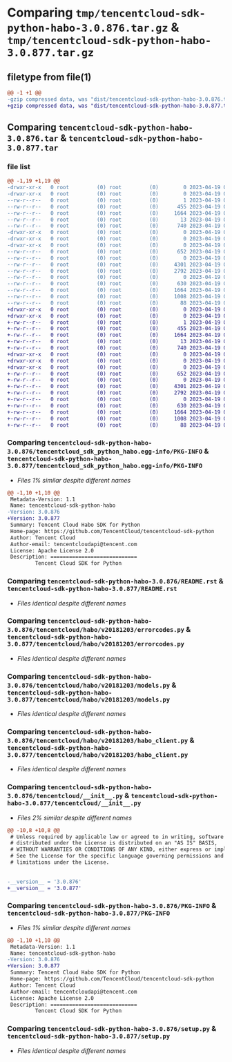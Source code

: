 # Comparing `tmp/tencentcloud-sdk-python-habo-3.0.876.tar.gz` & `tmp/tencentcloud-sdk-python-habo-3.0.877.tar.gz`

## filetype from file(1)

```diff
@@ -1 +1 @@
-gzip compressed data, was "dist/tencentcloud-sdk-python-habo-3.0.876.tar", last modified: Wed Apr 19 00:28:43 2023, max compression
+gzip compressed data, was "dist/tencentcloud-sdk-python-habo-3.0.877.tar", last modified: Wed Apr 19 09:18:05 2023, max compression
```

## Comparing `tencentcloud-sdk-python-habo-3.0.876.tar` & `tencentcloud-sdk-python-habo-3.0.877.tar`

### file list

```diff
@@ -1,19 +1,19 @@
-drwxr-xr-x   0 root         (0) root         (0)        0 2023-04-19 00:28:43.000000 tencentcloud-sdk-python-habo-3.0.876/
-drwxr-xr-x   0 root         (0) root         (0)        0 2023-04-19 00:28:43.000000 tencentcloud-sdk-python-habo-3.0.876/tencentcloud_sdk_python_habo.egg-info/
--rw-r--r--   0 root         (0) root         (0)        1 2023-04-19 00:28:43.000000 tencentcloud-sdk-python-habo-3.0.876/tencentcloud_sdk_python_habo.egg-info/dependency_links.txt
--rw-r--r--   0 root         (0) root         (0)      455 2023-04-19 00:28:43.000000 tencentcloud-sdk-python-habo-3.0.876/tencentcloud_sdk_python_habo.egg-info/SOURCES.txt
--rw-r--r--   0 root         (0) root         (0)     1664 2023-04-19 00:28:43.000000 tencentcloud-sdk-python-habo-3.0.876/tencentcloud_sdk_python_habo.egg-info/PKG-INFO
--rw-r--r--   0 root         (0) root         (0)       13 2023-04-19 00:28:43.000000 tencentcloud-sdk-python-habo-3.0.876/tencentcloud_sdk_python_habo.egg-info/top_level.txt
--rw-r--r--   0 root         (0) root         (0)      740 2023-04-19 00:28:43.000000 tencentcloud-sdk-python-habo-3.0.876/README.rst
-drwxr-xr-x   0 root         (0) root         (0)        0 2023-04-19 00:28:43.000000 tencentcloud-sdk-python-habo-3.0.876/tencentcloud/
-drwxr-xr-x   0 root         (0) root         (0)        0 2023-04-19 00:28:43.000000 tencentcloud-sdk-python-habo-3.0.876/tencentcloud/habo/
-drwxr-xr-x   0 root         (0) root         (0)        0 2023-04-19 00:28:43.000000 tencentcloud-sdk-python-habo-3.0.876/tencentcloud/habo/v20181203/
--rw-r--r--   0 root         (0) root         (0)      652 2023-04-19 00:28:43.000000 tencentcloud-sdk-python-habo-3.0.876/tencentcloud/habo/v20181203/errorcodes.py
--rw-r--r--   0 root         (0) root         (0)        0 2023-04-19 00:28:43.000000 tencentcloud-sdk-python-habo-3.0.876/tencentcloud/habo/v20181203/__init__.py
--rw-r--r--   0 root         (0) root         (0)     4301 2023-04-19 00:28:43.000000 tencentcloud-sdk-python-habo-3.0.876/tencentcloud/habo/v20181203/models.py
--rw-r--r--   0 root         (0) root         (0)     2792 2023-04-19 00:28:43.000000 tencentcloud-sdk-python-habo-3.0.876/tencentcloud/habo/v20181203/habo_client.py
--rw-r--r--   0 root         (0) root         (0)        0 2023-04-19 00:28:43.000000 tencentcloud-sdk-python-habo-3.0.876/tencentcloud/habo/__init__.py
--rw-r--r--   0 root         (0) root         (0)      630 2023-04-19 00:28:43.000000 tencentcloud-sdk-python-habo-3.0.876/tencentcloud/__init__.py
--rw-r--r--   0 root         (0) root         (0)     1664 2023-04-19 00:28:43.000000 tencentcloud-sdk-python-habo-3.0.876/PKG-INFO
--rw-r--r--   0 root         (0) root         (0)     1008 2023-04-19 00:28:43.000000 tencentcloud-sdk-python-habo-3.0.876/setup.py
--rw-r--r--   0 root         (0) root         (0)       88 2023-04-19 00:28:43.000000 tencentcloud-sdk-python-habo-3.0.876/setup.cfg
+drwxr-xr-x   0 root         (0) root         (0)        0 2023-04-19 09:18:05.000000 tencentcloud-sdk-python-habo-3.0.877/
+drwxr-xr-x   0 root         (0) root         (0)        0 2023-04-19 09:18:05.000000 tencentcloud-sdk-python-habo-3.0.877/tencentcloud_sdk_python_habo.egg-info/
+-rw-r--r--   0 root         (0) root         (0)        1 2023-04-19 09:18:05.000000 tencentcloud-sdk-python-habo-3.0.877/tencentcloud_sdk_python_habo.egg-info/dependency_links.txt
+-rw-r--r--   0 root         (0) root         (0)      455 2023-04-19 09:18:05.000000 tencentcloud-sdk-python-habo-3.0.877/tencentcloud_sdk_python_habo.egg-info/SOURCES.txt
+-rw-r--r--   0 root         (0) root         (0)     1664 2023-04-19 09:18:05.000000 tencentcloud-sdk-python-habo-3.0.877/tencentcloud_sdk_python_habo.egg-info/PKG-INFO
+-rw-r--r--   0 root         (0) root         (0)       13 2023-04-19 09:18:05.000000 tencentcloud-sdk-python-habo-3.0.877/tencentcloud_sdk_python_habo.egg-info/top_level.txt
+-rw-r--r--   0 root         (0) root         (0)      740 2023-04-19 09:18:05.000000 tencentcloud-sdk-python-habo-3.0.877/README.rst
+drwxr-xr-x   0 root         (0) root         (0)        0 2023-04-19 09:18:05.000000 tencentcloud-sdk-python-habo-3.0.877/tencentcloud/
+drwxr-xr-x   0 root         (0) root         (0)        0 2023-04-19 09:18:05.000000 tencentcloud-sdk-python-habo-3.0.877/tencentcloud/habo/
+drwxr-xr-x   0 root         (0) root         (0)        0 2023-04-19 09:18:05.000000 tencentcloud-sdk-python-habo-3.0.877/tencentcloud/habo/v20181203/
+-rw-r--r--   0 root         (0) root         (0)      652 2023-04-19 09:18:05.000000 tencentcloud-sdk-python-habo-3.0.877/tencentcloud/habo/v20181203/errorcodes.py
+-rw-r--r--   0 root         (0) root         (0)        0 2023-04-19 09:18:05.000000 tencentcloud-sdk-python-habo-3.0.877/tencentcloud/habo/v20181203/__init__.py
+-rw-r--r--   0 root         (0) root         (0)     4301 2023-04-19 09:18:05.000000 tencentcloud-sdk-python-habo-3.0.877/tencentcloud/habo/v20181203/models.py
+-rw-r--r--   0 root         (0) root         (0)     2792 2023-04-19 09:18:05.000000 tencentcloud-sdk-python-habo-3.0.877/tencentcloud/habo/v20181203/habo_client.py
+-rw-r--r--   0 root         (0) root         (0)        0 2023-04-19 09:18:05.000000 tencentcloud-sdk-python-habo-3.0.877/tencentcloud/habo/__init__.py
+-rw-r--r--   0 root         (0) root         (0)      630 2023-04-19 09:18:05.000000 tencentcloud-sdk-python-habo-3.0.877/tencentcloud/__init__.py
+-rw-r--r--   0 root         (0) root         (0)     1664 2023-04-19 09:18:05.000000 tencentcloud-sdk-python-habo-3.0.877/PKG-INFO
+-rw-r--r--   0 root         (0) root         (0)     1008 2023-04-19 09:18:05.000000 tencentcloud-sdk-python-habo-3.0.877/setup.py
+-rw-r--r--   0 root         (0) root         (0)       88 2023-04-19 09:18:05.000000 tencentcloud-sdk-python-habo-3.0.877/setup.cfg
```

### Comparing `tencentcloud-sdk-python-habo-3.0.876/tencentcloud_sdk_python_habo.egg-info/PKG-INFO` & `tencentcloud-sdk-python-habo-3.0.877/tencentcloud_sdk_python_habo.egg-info/PKG-INFO`

 * *Files 1% similar despite different names*

```diff
@@ -1,10 +1,10 @@
 Metadata-Version: 1.1
 Name: tencentcloud-sdk-python-habo
-Version: 3.0.876
+Version: 3.0.877
 Summary: Tencent Cloud Habo SDK for Python
 Home-page: https://github.com/TencentCloud/tencentcloud-sdk-python
 Author: Tencent Cloud
 Author-email: tencentcloudapi@tencent.com
 License: Apache License 2.0
 Description: ============================
         Tencent Cloud SDK for Python
```

### Comparing `tencentcloud-sdk-python-habo-3.0.876/README.rst` & `tencentcloud-sdk-python-habo-3.0.877/README.rst`

 * *Files identical despite different names*

### Comparing `tencentcloud-sdk-python-habo-3.0.876/tencentcloud/habo/v20181203/errorcodes.py` & `tencentcloud-sdk-python-habo-3.0.877/tencentcloud/habo/v20181203/errorcodes.py`

 * *Files identical despite different names*

### Comparing `tencentcloud-sdk-python-habo-3.0.876/tencentcloud/habo/v20181203/models.py` & `tencentcloud-sdk-python-habo-3.0.877/tencentcloud/habo/v20181203/models.py`

 * *Files identical despite different names*

### Comparing `tencentcloud-sdk-python-habo-3.0.876/tencentcloud/habo/v20181203/habo_client.py` & `tencentcloud-sdk-python-habo-3.0.877/tencentcloud/habo/v20181203/habo_client.py`

 * *Files identical despite different names*

### Comparing `tencentcloud-sdk-python-habo-3.0.876/tencentcloud/__init__.py` & `tencentcloud-sdk-python-habo-3.0.877/tencentcloud/__init__.py`

 * *Files 2% similar despite different names*

```diff
@@ -10,8 +10,8 @@
 # Unless required by applicable law or agreed to in writing, software
 # distributed under the License is distributed on an "AS IS" BASIS,
 # WITHOUT WARRANTIES OR CONDITIONS OF ANY KIND, either express or implied.
 # See the License for the specific language governing permissions and
 # limitations under the License.
 
 
-__version__ = '3.0.876'
+__version__ = '3.0.877'
```

### Comparing `tencentcloud-sdk-python-habo-3.0.876/PKG-INFO` & `tencentcloud-sdk-python-habo-3.0.877/PKG-INFO`

 * *Files 1% similar despite different names*

```diff
@@ -1,10 +1,10 @@
 Metadata-Version: 1.1
 Name: tencentcloud-sdk-python-habo
-Version: 3.0.876
+Version: 3.0.877
 Summary: Tencent Cloud Habo SDK for Python
 Home-page: https://github.com/TencentCloud/tencentcloud-sdk-python
 Author: Tencent Cloud
 Author-email: tencentcloudapi@tencent.com
 License: Apache License 2.0
 Description: ============================
         Tencent Cloud SDK for Python
```

### Comparing `tencentcloud-sdk-python-habo-3.0.876/setup.py` & `tencentcloud-sdk-python-habo-3.0.877/setup.py`

 * *Files identical despite different names*

